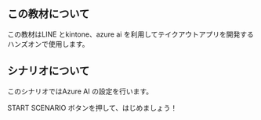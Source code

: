 ## この教材について

この教材はLINE とkintone、azure ai を利用してテイクアウトアプリを開発するハンズオンで使用します。

## シナリオについて

このシナリオではAzure AI の設定を行います。

START SCENARIO ボタンを押して、はじめましょう！